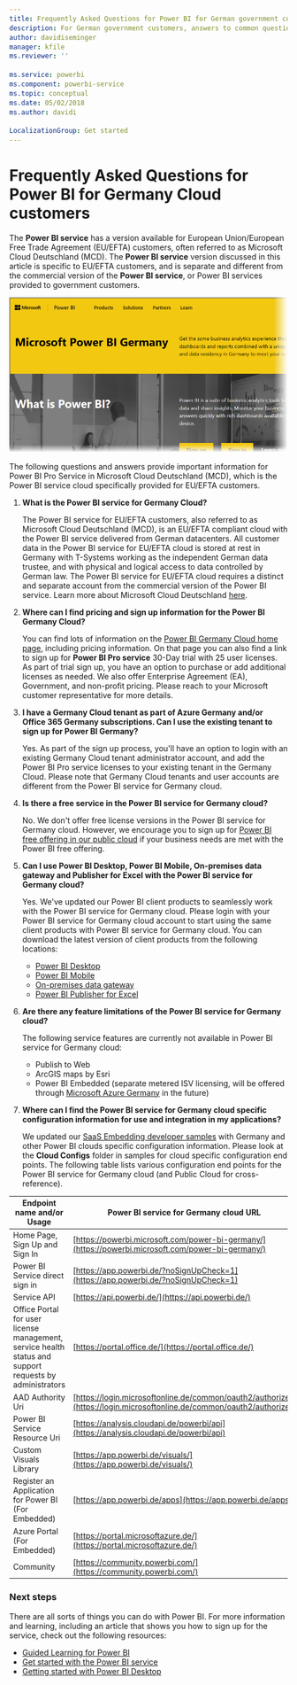 ```yaml
---
title: Frequently Asked Questions for Power BI for German government customers
description: For German government customers, answers to common questions for the Power BI German government service
author: davidiseminger
manager: kfile
ms.reviewer: ''

ms.service: powerbi
ms.component: powerbi-service
ms.topic: conceptual
ms.date: 05/02/2018
ms.author: davidi

LocalizationGroup: Get started
---
```

# Frequently Asked Questions for Power BI for Germany Cloud customers
The **Power BI service** has a version available for European Union/European Free Trade Agreement (EU/EFTA) customers, often referred to as Microsoft Cloud Deutschland (MCD). The **Power BI service** version discussed in this article is specific to EU/EFTA customers, and is separate and different from the commercial version of the **Power BI service**, or Power BI services provided to government customers.

![](media/service-govde-faq/govde-faq_01.png)

The following questions and answers provide important information for Power BI Pro Service in Microsoft Cloud Deutschland (MCD), which is the Power BI service cloud specifically provided for EU/EFTA customers.

1. **What is the Power BI service for Germany Cloud?**
   
   The Power BI service for EU/EFTA customers, also referred to as Microsoft Cloud Deutschland (MCD), is an EU/EFTA compliant cloud with the Power BI service delivered from German datacenters. All customer data in the Power BI service for EU/EFTA cloud is stored at rest in Germany with T-Systems working as the independent German data trustee, and with physical and logical access to data controlled by German law. The Power BI service for EU/EFTA cloud requires a distinct and separate account from the commercial version of the Power BI service. Learn more about Microsoft Cloud Deutschland [here](https://www.microsoft.com/trustcenter/cloudservices/nationalcloud).
2. **Where can I find pricing and sign up information for the Power BI Germany Cloud?**
   
   You can find lots of information on the [Power BI Germany Cloud home page](https://powerbi.microsoft.com/power-bi-germany/), including pricing information. On that page you can also find a link to sign up for **Power BI Pro service** 30-Day trial with 25 user licenses. As part of trial sign up, you have an option to purchase or add additional licenses as needed. We also offer Enterprise Agreement (EA), Government, and non-profit pricing. Please reach to your Microsoft customer representative for more details.
3. **I have a Germany Cloud tenant as part of Azure Germany and/or Office 365 Germany subscriptions. Can I use the existing tenant to sign up for Power BI Germany?**
   
   Yes. As part of the sign up process, you'll have an option to login with an existing Germany Cloud tenant administrator account, and add the Power BI Pro service licenses to your existing tenant in the Germany Cloud. Please note that Germany Cloud tenants and user accounts are different from the Power BI service for Germany cloud.
4. **Is there a free service in the Power BI service for Germany cloud?**
   
   No. We don't offer free license versions in the Power BI service for Germany cloud. However, we encourage you to sign up for [Power BI free offering in our public cloud](https://powerbi.microsoft.com/get-started/) if your business needs are met with the Power BI free offering.
5. **Can I use Power BI Desktop, Power BI Mobile, On-premises data gateway and Publisher for Excel with the Power BI service for Germany cloud?**
   
   Yes. We've updated our Power BI client products to seamlessly work with the Power BI service for Germany cloud. Please login with your Power BI service for Germany cloud account to start using the same client products with Power BI service for Germany cloud. You can download the latest version of client products from the following locations:
   
   * [Power BI Desktop](https://powerbi.microsoft.com/desktop/)
   * [Power BI Mobile](https://powerbi.microsoft.com/mobile/)
   * [On-premises data gateway](https://powerbi.microsoft.com/gateway/)
   * [Power BI Publisher for Excel](https://powerbi.microsoft.com/excel-dashboard-publisher/)
6. **Are there any feature limitations of the Power BI service for Germany cloud?**
   
   The following service features are currently not available in Power BI service for Germany cloud:
   
   * Publish to Web
   * ArcGIS maps by Esri
   * Power BI Embedded (separate metered ISV licensing, will be offered through [Microsoft Azure Germany](https://azure.microsoft.com/overview/clouds/germany/) in the future)
7. **Where can I find the Power BI service for Germany cloud specific configuration information for use and integration in my applications?**
   
   We updated our [SaaS Embedding developer samples](https://github.com/Microsoft/PowerBI-Developer-Samples) with Germany and other Power BI clouds specific configuration information. Please look at the **Cloud Configs** folder in samples for cloud specific configuration end points. The following table lists  various configuration end points for the Power BI service for Germany cloud (and Public Cloud for cross-reference).

| **Endpoint name and/or Usage** | **Power BI service for Germany cloud URL** | **Equivalent URL in Public Cloud (for cross-reference)** |
| --- | --- | --- |
| Home Page, Sign Up and Sign In |[https://powerbi.microsoft.com/power-bi-germany/](https://powerbi.microsoft.com/power-bi-germany/) |[https://powerbi.microsoft.com/](https://powerbi.microsoft.com/) |
| Power BI Service direct sign in |[https://app.powerbi.de/?noSignUpCheck=1](https://app.powerbi.de/?noSignUpCheck=1) |[https://app.powerbi.com/?noSignUpCheck=1](https://app.powerbi.com/?noSignUpCheck=1) |
| Service API |[https://api.powerbi.de/](https://api.powerbi.de/) |[https://api.powerbi.com/](https://api.powerbi.com/) |
| Office Portal for user license management, service health status and support requests by administrators |[https://portal.office.de/](https://portal.office.de/) |[https://portal.office.com/](https://portal.office.com/) |
| AAD Authority Uri |[https://login.microsoftonline.de/common/oauth2/authorize/](https://login.microsoftonline.de/common/oauth2/authorize/) |[https://login.microsoftonline.com/common/oauth2/authorize/](https://login.microsoftonline.com/common/oauth2/authorize/) |
| Power BI Service Resource Uri |[https://analysis.cloudapi.de/powerbi/api](https://analysis.cloudapi.de/powerbi/api) |[https://analysis.windows.net/powerbi/api](https://analysis.windows.net/powerbi/api) |
| Custom Visuals Library |[https://app.powerbi.de/visuals/](https://app.powerbi.de/visuals/) |[https://app.powerbi.com/visuals/](https://app.powerbi.com/visuals/) |
| Register an Application for Power BI (For Embedded) |[https://app.powerbi.de/apps](https://app.powerbi.de/apps) |[https://app.powerbi.com/apps](https://app.powerbi.com/apps) |
| Azure Portal (For Embedded) |[https://portal.microsoftazure.de/](https://portal.microsoftazure.de/) |[https://portal.azure.com/](https://portal.azure.com/) |
| Community |[https://community.powerbi.com/](https://community.powerbi.com/) |[https://community.powerbi.com/](https://community.powerbi.com/) |

### Next steps
There are all sorts of things you can do with Power BI. For more information and learning, including an article that shows you how to sign up for the service, check out the following resources:

* [Guided Learning for Power BI](guided-learning/gettingstarted.yml?tutorial-step=1)
* [Get started with the Power BI service](service-get-started.md)
* [Getting started with Power BI Desktop](desktop-getting-started.md)

